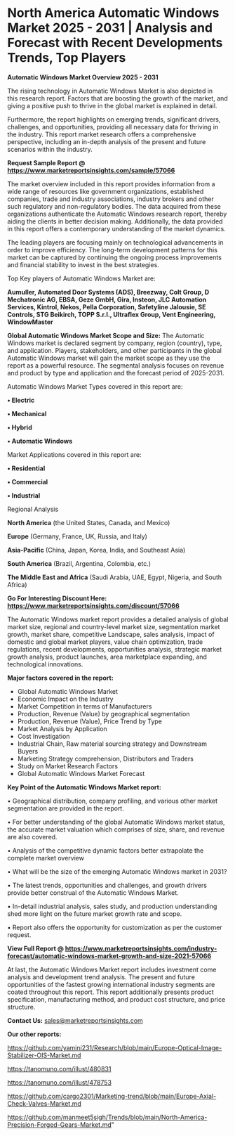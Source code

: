 # North America Automatic Windows Market 2025 - 2031 | Analysis and Forecast with Recent Developments Trends, Top Players

<Strong> Automatic Windows Market Overview 2025 - 2031</strong>

The rising technology in Automatic Windows Market is also depicted in this research report. Factors that are boosting the growth of the market, and giving a positive push to thrive in the global market is explained in detail.

Furthermore, the report highlights on emerging trends, significant drivers, challenges, and opportunities, providing all necessary data for thriving in the industry. This report market research offers a comprehensive perspective, including an in-depth analysis of the present and future scenarios within the industry.

<strong>Request Sample Report @ <a href=https://www.marketreportsinsights.com/sample/57066>https://www.marketreportsinsights.com/sample/57066</a></strong>

The market overview included in this report provides information from a wide range of resources like government organizations, established companies, trade and industry associations, industry brokers and other such regulatory and non-regulatory bodies. The data acquired from these organizations authenticate the Automatic Windows research report, thereby aiding the clients in better decision making. Additionally, the data provided in this report offers a contemporary understanding of the market dynamics.

The leading players are focusing mainly on technological advancements in order to improve efficiency. The long-term development patterns for this market can be captured by continuing the ongoing process improvements and financial stability to invest in the best strategies.

Top Key players of Automatic Windows Market are:

<strong>Aumuller, Automated Door Systems (ADS), Breezway, Colt Group, D Mechatronic AG, EBSA, Geze GmbH, Gira, Insteon, JLC Automation Services, Kintrol, Nekos, Pella Corporation, Safetyline Jalousie, SE Controls, STG Beikirch, TOPP S.r.l., Ultraflex Group, Vent Engineering, WindowMaster</strong>

<strong><b>Global Automatic Windows Market Scope and Size:</b></strong>
The Automatic Windows market is declared segment by company, region (country), type, and application. Players, stakeholders, and other participants in the global Automatic Windows market will gain the market scope as they use the report as a powerful resource. The segmental analysis focuses on revenue and product by type and application and the forecast period of 2025-2031.

Automatic Windows Market Types covered in this report are:

<strong>• Electric

• Mechanical

• Hybrid

• Automatic Windows</strong>

Market Applications covered in this report are:

<strong>• Residential

• Commercial

• Industrial</strong> 

Regional Analysis

<strong>North America</strong> (the United States, Canada, and Mexico)

<strong>Europe</strong> (Germany, France, UK, Russia, and Italy)

<strong>Asia-Pacific</strong> (China, Japan, Korea, India, and Southeast Asia)

<strong>South America</strong> (Brazil, Argentina, Colombia, etc.)

<strong>The Middle East and Africa</strong> (Saudi Arabia, UAE, Egypt, Nigeria, and South Africa)

<strong>Go For Interesting Discount Here: <a href=https://www.marketreportsinsights.com/discount/57066>https://www.marketreportsinsights.com/discount/57066</a></strong>

The Automatic Windows market report provides a detailed analysis of global market size, regional and country-level market size, segmentation market growth, market share, competitive Landscape, sales analysis, impact of domestic and global market players, value chain optimization, trade regulations, recent developments, opportunities analysis, strategic market growth analysis, product launches, area marketplace expanding, and technological innovations.

<strong><b>Major factors covered in the report:</b></strong>
<ul>
  <li>Global Automatic Windows Market </li>
  <li>Economic Impact on the Industry</li>
  <li>Market Competition in terms of Manufacturers</li>
  <li>Production, Revenue (Value) by geographical segmentation</li>
  <li>Production, Revenue (Value), Price Trend by Type</li>
  <li>Market Analysis by Application</li>
  <li>Cost Investigation</li>
  <li>Industrial Chain, Raw material sourcing strategy and Downstream Buyers</li>
  <li>Marketing Strategy comprehension, Distributors and Traders</li>
  <li>Study on Market Research Factors</li>
  <li>Global Automatic Windows Market Forecast</li>
</ul>

<strong><b>Key Point of the Automatic Windows Market report:</b></strong>

• Geographical distribution, company profiling, and various other market segmentation are provided in the report.

• For better understanding of the global Automatic Windows market status, the accurate market valuation which comprises of size, share, and revenue are also covered.

• Analysis of the competitive dynamic factors better extrapolate the complete market overview

• What will be the size of the emerging Automatic Windows market in 2031?

• The latest trends, opportunities and challenges, and growth drivers provide better construal of the Automatic Windows Market.

• In-detail industrial analysis, sales study, and production understanding shed more light on the future market growth rate and scope.

• Report also offers the opportunity for customization as per the customer request.

<strong><b>View Full Report @ <a href=https://www.marketreportsinsights.com/industry-forecast/automatic-windows-market-growth-and-size-2021-57066>https://www.marketreportsinsights.com/industry-forecast/automatic-windows-market-growth-and-size-2021-57066</a></b></strong>


At last, the Automatic Windows Market report includes investment come analysis and development trend analysis. The present and future opportunities of the fastest growing international industry segments are coated throughout this report. This report additionally presents product specification, manufacturing method, and product cost structure, and price structure.

<strong>Contact Us:</strong>
sales@marketreportsinsights.com

<strong>Our other reports:</strong>

<a href=https://github.com/yamini231/Research/blob/main/Europe-Optical-Image-Stabilizer-OIS-Market.md>https://github.com/yamini231/Research/blob/main/Europe-Optical-Image-Stabilizer-OIS-Market.md</a>

<a href=https://tanomuno.com/illust/480831>https://tanomuno.com/illust/480831</a>

<a href=https://tanomuno.com/illust/478753>https://tanomuno.com/illust/478753</a>

<a href=https://github.com/cargo2301/Marketing-trend/blob/main/Europe-Axial-Check-Valves-Market.md>https://github.com/cargo2301/Marketing-trend/blob/main/Europe-Axial-Check-Valves-Market.md</a>

<a href=https://github.com/manmeet5sigh/Trends/blob/main/North-America-Precision-Forged-Gears-Market.md>https://github.com/manmeet5sigh/Trends/blob/main/North-America-Precision-Forged-Gears-Market.md</a>"
